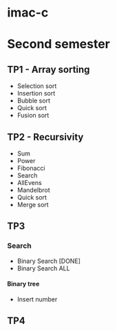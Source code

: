 # imac-c

# Second semester

## TP1 - Array sorting

- Selection sort
- Insertion sort
- Bubble sort
- Quick sort
- Fusion sort

## TP2 - Recursivity

- Sum
- Power
- Fibonacci
- Search
- AllEvens
- Mandelbrot
- Quick sort
- Merge sort

## TP3

### Search

- Binary Search [DONE]
- Binary Search ALL

#### Binary tree

- Insert number

## TP4
